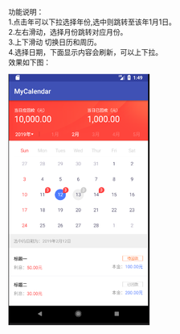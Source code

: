 功能说明：  
  1.点击年可以下拉选择年份,选中则跳转至该年1月1日。   
  2.左右滑动，选择月份跳转对应月份。  
  3.上下滑动 切换日历和周历。    
  4.选择日期，下面显示内容会刷新，可以上下拉。    
效果如下图：

![image](https://github.com/Lanxiaofan/MyCalendar/blob/master/calendar_show.png)
